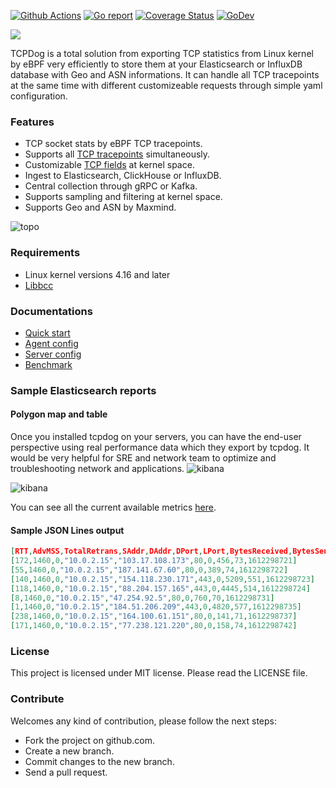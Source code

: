 
[![Github Actions](https://github.com/mehrdadrad/tcpdog/workflows/build/badge.svg)](https://github.com/mehrdadrad/tcpdog/actions?query=workflow%3Abuild) [![Go report](https://goreportcard.com/badge/github.com/mehrdadrad/tcpdog)](https://goreportcard.com/report/github.com/mehrdadrad/tcpdog)  [![Coverage Status](https://coveralls.io/repos/github/mehrdadrad/tcpdog/badge.svg?branch=main)](https://coveralls.io/github/mehrdadrad/tcpdog?branch=main) [![GoDev](https://pkg.go.dev/badge/github.com/mehrdadrad/tcpdog?utm_source=godoc)](https://pkg.go.dev/github.com/mehrdadrad/tcpdog)

![](docs/imgs/diagram.png)

TCPDog is a total solution from exporting TCP statistics from Linux kernel by eBPF very efficiently to store them at your Elasticsearch or InfluxDB database with Geo and ASN informations. It can handle all TCP tracepoints at the same time with different customizeable requests through simple yaml configuration. 

### Features
- TCP socket stats by eBPF TCP tracepoints.
- Supports all [TCP tracepoints](https://github.com/mehrdadrad/tcpdog/wiki/tracepoints) simultaneously.
- Customizable [TCP fields](https://github.com/mehrdadrad/tcpdog/wiki/metrics) at kernel space. 
- Ingest to Elasticsearch, ClickHouse or InfluxDB.
- Central collection through gRPC or Kafka.
- Supports sampling and filtering at kernel space.
- Supports Geo and ASN by Maxmind.

![topo](docs/imgs/topo.png)

### Requirements
* Linux kernel versions 4.16 and later
* [Libbcc](https://github.com/mehrdadrad/tcpdog/wiki/install-bcc)

### Documentations
* [Quick start](https://github.com/mehrdadrad/tcpdog/wiki/quick-start)
* [Agent config](https://github.com/mehrdadrad/tcpdog/wiki/agent-config)
* [Server config](https://github.com/mehrdadrad/tcpdog/wiki/server-config)
* [Benchmark](https://github.com/mehrdadrad/tcpdog/wiki/benchmark)

### Sample Elasticsearch reports
#### Polygon map and table
Once you installed tcpdog on your servers, you can have the end-user perspective using real performance data which they export by tcpdog. It would be very helpful for SRE and network team to optimize and troubleshooting network and applications.
![kibana](docs/imgs/kibana_map.png)

![kibana](docs/imgs/kibana_table.png)

You can see all the current available metrics [here](https://github.com/mehrdadrad/tcpdog/wiki/metrics).

#### Sample JSON Lines output
```json
[RTT,AdvMSS,TotalRetrans,SAddr,DAddr,DPort,LPort,BytesReceived,BytesSent,timestamp]
[172,1460,0,"10.0.2.15","103.17.108.173",80,0,456,73,1612298721]
[55,1460,0,"10.0.2.15","187.141.67.60",80,0,389,74,1612298722]
[140,1460,0,"10.0.2.15","154.118.230.171",443,0,5209,551,1612298723]
[118,1460,0,"10.0.2.15","88.204.157.165",443,0,4445,514,1612298724]
[8,1460,0,"10.0.2.15","47.254.92.5",80,0,760,70,1612298731]
[1,1460,0,"10.0.2.15","184.51.206.209",443,0,4820,577,1612298735]
[238,1460,0,"10.0.2.15","164.100.61.151",80,0,141,71,1612298737]
[171,1460,0,"10.0.2.15","77.238.121.220",80,0,158,74,1612298742]
```

### License
This project is licensed under MIT license. Please read the LICENSE file.

### Contribute
Welcomes any kind of contribution, please follow the next steps:

- Fork the project on github.com.
- Create a new branch.
- Commit changes to the new branch.
- Send a pull request.
